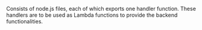 Consists of node.js files, each of which exports one handler function. These handlers are to be used as Lambda functions to provide the backend functionalities. 